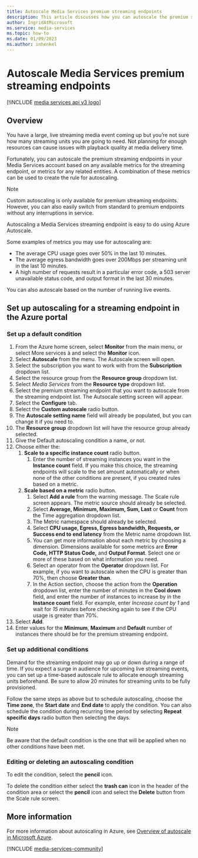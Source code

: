 ```yaml
---
title: Autoscale Media Services premium streaming endpoints
description: This article discusses how you can autoscale the premium streaming endpoints in your Media Services account based on any available metrics for the streaming endpoint, or metrics for any related entities.
author: IngridAtMicrosoft
ms.service: media-services
ms.topic: how-to
ms.date: 01/09/2023
ms.author: inhenkel
---
```


# Autoscale Media Services premium streaming endpoints

[!INCLUDE [media services api v3 logo](./includes/v3-hr.md)]

## Overview

You have a large, live streaming media event coming up but you’re not sure how
many streaming units you are going to need. Not planning for enough resources
can cause issues with playback quality at media delivery time.

Fortunately, you can autoscale the premium streaming endpoints in your Media
Services account based on any available metrics for the streaming endpoint, or
metrics for any related entities. A combination of these metrics can be used to
create the rule for autoscaling.

> [!NOTE]
> Custom autoscaling is only available for premium streaming endpoints. However, you can also easily switch from standard to premium endpoints without any interruptions in service.

Autoscaling a Media Services streaming endpoint is easy to do using Azure
Autoscale.

Some examples of metrics you may use for autoscaling are:

- The average CPU usage goes over 50% in the last 10 minutes.
- The average egress bandwidth goes over 200Mbps per streaming unit in the last 10 minutes.
- A high number of requests result in a particular error code, a 503 server unavailable status code, and output format in the last 30 minutes.

You can also autoscale based on the number of running live events.

## Set up autoscaling for a streaming endpoint in the Azure portal

### Set up a default condition

1. From the Azure home screen, select **Monitor** from the main menu, or select
    More services à and select the **Monitor** icon.
1. Select **Autoscale** from the menu. The Autoscale screen will open.
1. Select the subscription you want to work with from the **Subscription**
    dropdown list.
1. Select the resource group from the **Resource group** dropdown list.
1. Select *Media Services* from the **Resource type** dropdown list.
1. Select the premium streaming endpoint that you want to autoscale from the streaming endpoint list. The Autsocale setting screen will appear.
1. Select the **Configure** tab.
1. Select the **Custom autoscale** radio button.
1. The **Autoscale setting name** field will already be populated, but you can change it if you need to.
1. The **Resource group** dropdown list will have the resource group already
    selected.
1. Give the Default autoscaling condition a name, or not.
1. Choose either the:
    1. **Scale to a specific instance count** radio button.
        1. Enter the number of streaming instances you want in the **Instance
            count** field. If you make this choice, the streaming endpoints will
            scale to the set amount automatically or when none of the other
            conditions are present, if you created rules based on a metric.
    1. **Scale based on a metric** radio button.
        1. Select **Add a rule** from the warning message. The Scale rule
            screen appears. The metric source should already be selected.
        1. Select **Average, Minimum, Maximum, Sum, Last** or **Count** from the Time aggregation dropdown list.
        1. The Metric namespace should already be selected.
        1. Select **CPU usage, Egress, Egress bandwidth, Requests, or Success end to end latency** from the Metric name dropdown list.
        1. You can get more information about each metric by choosing a dimension. Dimensions available for some metrics are **Error Code, HTTP Status Code,** and **Output Format**. Select one or more of these based on what information you need.
        1. Select an operator from the **Operator** dropdown list. For example, if you want to autoscale when the CPU is greater than 70%, then choose **Greater than**.
        1. In the Action section, choose the action from the **Operation** dropdown list, enter the number of minutes in the **Cool down** field, and enter the number of instances to increase by in the **Instance count** field. For example, enter *Increase count by 1* and wait for *15 minutes* before checking again to see if the CPU usage is greater than 70%.
1. Select **Add**.
1. Enter values for the **Minimum**, **Maximum** and **Default** number of instances there should be for the premium streaming endpoint.

### Set up additional conditions

Demand for the streaming endpoint may go up or down during a range of time. If
you expect a surge in audience for upcoming live streaming events, you can set
up a time-based autoscale rule to allocate enough streaming units beforehand. Be
sure to allow 20 minutes for streaming units to be fully provisioned.

Follow the same steps as above but to schedule autoscaling, choose the **Time
zone**, the **Start date** and **End date** to apply the condition. You can also
schedule the condition during recurring time period by selecting **Repeat
specific days** radio button then selecting the days.

> [!NOTE]
> Be aware that the default condition is the one that will be applied when no other conditions have been met.

### Editing or deleting an autoscaling condition

To edit the condition, select the **pencil** icon.

To delete the condition either select the **trash can** icon in the header of
the condition area or select the **pencil** icon and select the **Delete**
button from the Scale rule screen.

## More information

For more information about autoscaling in Azure, see [Overview of autoscale in
Microsoft
Azure](/azure/azure-monitor/autoscale/autoscale-overview).

[!INCLUDE [media-services-community](includes/media-services-community.md)]
